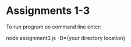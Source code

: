 # Assignments 1-3

To run program on command line enter: 

node assignment3.js -D={your directory location}